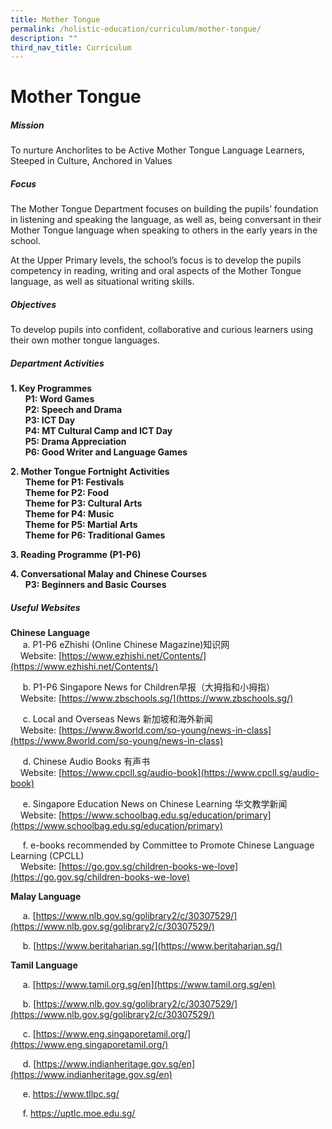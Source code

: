 ```yaml
---
title: Mother Tongue
permalink: /holistic-education/curriculum/mother-tongue/
description: ""
third_nav_title: Curriculum
---
```

Mother Tongue
=============
##### Mission 
To nurture Anchorlites to be Active Mother Tongue Language Learners, Steeped in Culture, Anchored in Values
##### Focus
The Mother Tongue Department focuses on building the pupils’ foundation in listening and speaking the language, as well as, being conversant in their Mother Tongue language when speaking to others in the early years in the school.

At the Upper Primary levels, the school’s focus is to develop the pupils competency in reading, writing and oral aspects of the Mother Tongue language, as well as situational writing skills.

##### Objectives

To develop pupils into confident, collaborative and curious learners using their own mother tongue languages.

##### Department Activities

**1\. Key Programmes**<br>
 &nbsp; &nbsp;&nbsp;&nbsp; **P1: Word Games**<br>
 &nbsp; &nbsp;&nbsp;&nbsp; **P2: Speech and Drama**<br>
 &nbsp; &nbsp;&nbsp;&nbsp; **P3: ICT Day**&nbsp;<br>
 &nbsp; &nbsp;&nbsp;&nbsp; **P4: MT Cultural Camp and ICT Day**<br> 
 &nbsp; &nbsp;&nbsp;&nbsp; **P5: Drama Appreciation**<br>
 &nbsp; &nbsp;&nbsp;&nbsp; **P6: Good Writer and Language Games**<br>

**2\. Mother Tongue Fortnight Activities**<br>
&nbsp; &nbsp;&nbsp;&nbsp; **Theme for P1: Festivals**<br>
&nbsp; &nbsp;&nbsp;&nbsp; **Theme for P2: Food**<br>
&nbsp; &nbsp;&nbsp;&nbsp; **Theme for P3: Cultural Arts**<br>
&nbsp; &nbsp;&nbsp;&nbsp; **Theme for P4: Music**<br>
&nbsp; &nbsp;&nbsp;&nbsp; **Theme for P5: Martial Arts**<br>
&nbsp; &nbsp;&nbsp;&nbsp; **Theme for P6: Traditional Games**

**3\. Reading Programme (P1-P6)**

**4\. Conversational Malay and Chinese Courses**<br>
&nbsp; &nbsp;&nbsp;&nbsp; **P3: Beginners and Basic Courses**

##### Useful Websites

**Chinese Language**<br>
 &nbsp;&nbsp;&nbsp;&nbsp; a. P1-P6 eZhishi (Online Chinese Magazine)知识网<br>
&nbsp;&nbsp;&nbsp;&nbsp;Website:&nbsp;[https://www.ezhishi.net/Contents/](https://www.ezhishi.net/Contents/)

 &nbsp;&nbsp;&nbsp;&nbsp; b. P1-P6 Singapore News for Children早报（大拇指和小拇指）<br>
&nbsp;&nbsp;&nbsp;&nbsp;Website:&nbsp;[https://www.zbschools.sg/](https://www.zbschools.sg/)

 &nbsp;&nbsp;&nbsp;&nbsp; c. Local and Overseas News 新加坡和海外新闻<br> &nbsp;&nbsp;&nbsp;&nbsp;Website:&nbsp;[https://www.8world.com/so-young/news-in-class](https://www.8world.com/so-young/news-in-class)

  &nbsp;&nbsp;&nbsp;&nbsp; d. Chinese Audio Books 有声书<br> 
 &nbsp;&nbsp;&nbsp;&nbsp;Website:&nbsp;[https://www.cpcll.sg/audio-book](https://www.cpcll.sg/audio-book)

 &nbsp;&nbsp;&nbsp;&nbsp; e. Singapore Education News on Chinese Learning 华文教学新闻<br> 
 &nbsp;&nbsp;&nbsp;&nbsp;Website:&nbsp;[https://www.schoolbag.edu.sg/education/primary](https://www.schoolbag.edu.sg/education/primary)
  
 &nbsp;&nbsp;&nbsp;&nbsp; f. e-books recommended by Committee to Promote Chinese Language Learning (CPCLL)<br> 
 &nbsp;&nbsp;&nbsp;&nbsp;Website:&nbsp;[https://go.gov.sg/children-books-we-love](https://go.gov.sg/children-books-we-love)

**Malay Language**

 &nbsp;&nbsp;&nbsp;&nbsp; a. [https://www.nlb.gov.sg/golibrary2/c/30307529/](https://www.nlb.gov.sg/golibrary2/c/30307529/)

 &nbsp;&nbsp;&nbsp;&nbsp; b. [https://www.beritaharian.sg/](https://www.beritaharian.sg/)

**Tamil Language**

 &nbsp;&nbsp;&nbsp;&nbsp; a. [https://www.tamil.org.sg/en](https://www.tamil.org.sg/en)

 &nbsp;&nbsp;&nbsp;&nbsp; b. [https://www.nlb.gov.sg/golibrary2/c/30307529/](https://www.nlb.gov.sg/golibrary2/c/30307529/)
 
 &nbsp;&nbsp;&nbsp;&nbsp; c. [https://www.eng.singaporetamil.org/](https://www.eng.singaporetamil.org/)
 
 &nbsp;&nbsp;&nbsp;&nbsp; d. [https://www.indianheritage.gov.sg/en](https://www.indianheritage.gov.sg/en)
 
 &nbsp;&nbsp;&nbsp;&nbsp; e. <a target="_blank" href="https://www.tllpc.sg/">https://www.tllpc.sg/</a>
 
 &nbsp;&nbsp;&nbsp;&nbsp; f. <a href="https://uptlc.moe.edu.sg/" target="_blank">https://uptlc.moe.edu.sg/</a>